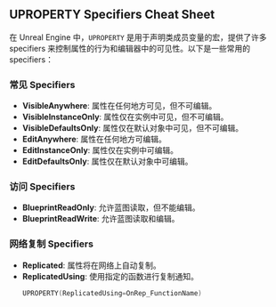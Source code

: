 ## UPROPERTY Specifiers Cheat Sheet

在 Unreal Engine 中，`UPROPERTY` 是用于声明类成员变量的宏，提供了许多 specifiers 来控制属性的行为和编辑器中的可见性。以下是一些常用的 specifiers：

### 常见 Specifiers

- **VisibleAnywhere**: 属性在任何地方可见，但不可编辑。
- **VisibleInstanceOnly**: 属性仅在实例中可见，但不可编辑。
- **VisibleDefaultsOnly**: 属性仅在默认对象中可见，但不可编辑。
- **EditAnywhere**: 属性在任何地方可编辑。
- **EditInstanceOnly**: 属性仅在实例中可编辑。
- **EditDefaultsOnly**: 属性仅在默认对象中可编辑。

### 访问 Specifiers

- **BlueprintReadOnly**: 允许蓝图读取，但不能编辑。
- **BlueprintReadWrite**: 允许蓝图读取和编辑。

### 网络复制 Specifiers

- **Replicated**: 属性将在网络上自动复制。
- **ReplicatedUsing**: 使用指定的函数进行复制通知。
  ```cpp
  UPROPERTY(ReplicatedUsing=OnRep_FunctionName)
